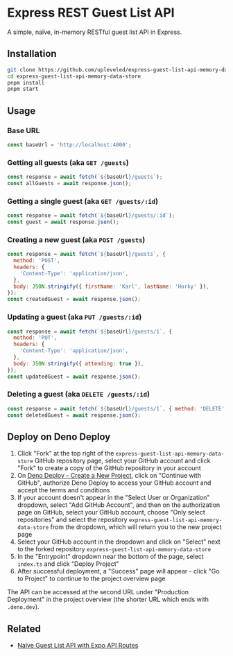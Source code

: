 # Express REST Guest List API

A simple, naïve, in-memory RESTful guest list API in Express.

## Installation

```sh
git clone https://github.com/upleveled/express-guest-list-api-memory-data-store.git
cd express-guest-list-api-memory-data-store
pnpm install
pnpm start
```

## Usage

### Base URL

```js
const baseUrl = 'http://localhost:4000';
```

### Getting all guests (aka `GET /guests`)

```js
const response = await fetch(`${baseUrl}/guests`);
const allGuests = await response.json();
```

### Getting a single guest (aka `GET /guests/:id`)

```js
const response = await fetch(`${baseUrl}/guests/:id`);
const guest = await response.json();
```

### Creating a new guest (aka `POST /guests`)

```js
const response = await fetch(`${baseUrl}/guests`, {
  method: 'POST',
  headers: {
    'Content-Type': 'application/json',
  },
  body: JSON.stringify({ firstName: 'Karl', lastName: 'Horky' }),
});
const createdGuest = await response.json();
```

### Updating a guest (aka `PUT /guests/:id`)

```js
const response = await fetch(`${baseUrl}/guests/1`, {
  method: 'PUT',
  headers: {
    'Content-Type': 'application/json',
  },
  body: JSON.stringify({ attending: true }),
});
const updatedGuest = await response.json();
```

### Deleting a guest (aka `DELETE /guests/:id`)

```js
const response = await fetch(`${baseUrl}/guests/1`, { method: 'DELETE' });
const deletedGuest = await response.json();
```

<!--

## Deploying to Heroku

Create a Heroku account at [Heroku - Sign up](https://signup.heroku.com/), and then click on this button:

[![Deploy](https://www.herokucdn.com/deploy/button.svg)](https://heroku.com/deploy?template=https://github.com/upleveled/express-guest-list-api-memory-data-store/tree/main)

This will set up a new application on your Heroku account using this repo as a template.

-->

## Deploy on Deno Deploy

1. Click "Fork" at the top right of the `express-guest-list-api-memory-data-store` GitHub repository page, select your GitHub account and click "Fork" to create a copy of the GitHub repository in your account
2. On [Deno Deploy - Create a New Project](https://dash.deno.com/new_project), click on "Continue with GitHub", authorize Deno Deploy to access your GitHub account and accept the terms and conditions
3. If your account doesn't appear in the "Select User or Organization" dropdown, select "Add GitHub Account", and then on the authorization page on GitHub, select your GitHub account, choose "Only select repositories" and select the repository `express-guest-list-api-memory-data-store` from the dropdown, which will return you to the new project page
4. Select your GitHub account in the dropdown and click on "Select" next to the forked repository `express-guest-list-api-memory-data-store`
5. In the "Entrypoint" dropdown near the bottom of the page, select `index.ts` and click "Deploy Project"
6. After successful deployment, a "Success" page will appear - click "Go to Project" to continue to the project overview page

The API can be accessed at the second URL under "Production Deployment" in the project overview (the shorter URL which ends with `.deno.dev`).

## Related

- [Naïve Guest List API with Expo API Routes](https://gist.github.com/karlhorky/46785c6f90924738fdb44bf2e1931f17)
